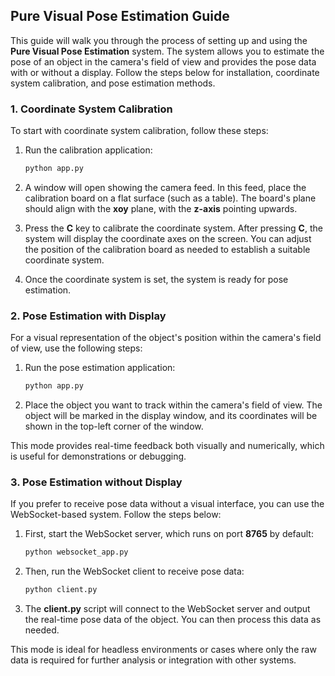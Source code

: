 ## Pure Visual Pose Estimation Guide

This guide will walk you through the process of setting up and using the **Pure Visual Pose Estimation** system. The system allows you to estimate the pose of an object in the camera's field of view and provides the pose data with or without a display. Follow the steps below for installation, coordinate system calibration, and pose estimation methods.

### 1. Coordinate System Calibration

To start with coordinate system calibration, follow these steps:

1. Run the calibration application:
    ```bash
    python app.py
    ```

2. A window will open showing the camera feed. In this feed, place the calibration board on a flat surface (such as a table). The board's plane should align with the **xoy** plane, with the **z-axis** pointing upwards.

3. Press the **C** key to calibrate the coordinate system. After pressing **C**, the system will display the coordinate axes on the screen. You can adjust the position of the calibration board as needed to establish a suitable coordinate system.

4. Once the coordinate system is set, the system is ready for pose estimation.

### 2. Pose Estimation with Display

For a visual representation of the object's position within the camera's field of view, use the following steps:

1. Run the pose estimation application:
    ```bash
    python app.py
    ```

2. Place the object you want to track within the camera's field of view. The object will be marked in the display window, and its coordinates will be shown in the top-left corner of the window.

This mode provides real-time feedback both visually and numerically, which is useful for demonstrations or debugging.

### 3. Pose Estimation without Display

If you prefer to receive pose data without a visual interface, you can use the WebSocket-based system. Follow the steps below:

1. First, start the WebSocket server, which runs on port **8765** by default:
    ```bash
    python websocket_app.py
    ```

2. Then, run the WebSocket client to receive pose data:
    ```bash
    python client.py
    ```

3. The **client.py** script will connect to the WebSocket server and output the real-time pose data of the object. You can then process this data as needed.

This mode is ideal for headless environments or cases where only the raw data is required for further analysis or integration with other systems.
